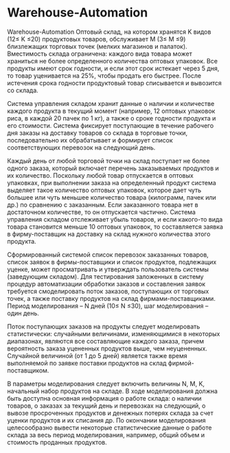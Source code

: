 # Warehouse-Automation
Warehouse-Automation
Оптовый склад, на котором хранятся K видов (12≤ K ≤20) продуктовых
товаров, обслуживает М (3≤ М ≤9) близлежащих торговых точек (мелких
магазинов и палаток). Вместимость склада ограничена: каждого вида товара
может храниться не более определенного количества оптовых упаковок. Все
продукты имеют срок годности, и если этот срок истекает через 5 дня,
то товар уценивается на 25%, чтобы продать его быстрее. После истечения срока
годности продуктовый товар списывается и вывозится со склада.

Система управления складом хранит данные о наличии и количестве
каждого продукта в текущий момент (например, 12 оптовых упаковок риса, в
каждой 20 пачек по 1 кг), а также о сроке годности продукта и его стоимости.
Система фиксирует поступающие в течение рабочего дня заказы на доставку
товаров со склада в торговые точки, последовательно их обрабатывает и
формирует список соответствующих перевозок на следующий день.

Каждый день от любой торговой точки на склад поступает не более
одного заказа, который включает перечень заказываемых продуктов и их
количество. Поскольку любой товар отпускается в оптовых упаковках, при
выполнении заказа на определенный продукт система выделяет такое
количество оптовых упаковок, которое дает чуть большее или чуть меньшее
количество товара (килограмм, пачек или др.) по сравнению с заказанным. Если
заказанного товара нет в достаточном количестве, то он отпускается частично.
Система управления складом отслеживает убыль товаров, и если какого-то вида
товара становится меньше 10 оптовых упаковок, то составляется заявка в
фирму-поставщик на доставку на склад нужного количества этого продукта.

Сформированный системой список перевозок заказанных товаров, список
заявок в фирмы-поставщики и список продуктов, подлежащих уценке, может
просматривать и утверждать пользователь системы (заведующим складом).
Для тестирования заложенных в систему процедур автоматизации
обработки заказов и составления заявок требуется смоделировать поток заказов,
поступающих от торговых точек, а также поставку продуктов на склад
фирмами-поставщиками. Период моделирования – N дней (10≤ N ≤30), шаг
моделирования – один день.

Поток поступающих заказов на продукты следует моделировать
статистически: случайными величинами, изменяющимися в некоторых
диапазонах, являются все составляющие каждого заказа, причем вероятность
заказа уцененных продуктов выше, чем неуцененных. Случайной величиной (от 1 до 5 дней) является также время
выполняемой по заявке поставки продуктов на склад фирмой-поставщиком.

В параметры моделирования следует включить величины N, М, K,
начальный набор продуктов на складе. В ходе моделирования должна быть
доступна основная информация о работе склада: о наличии товаров, о заказах за
текущий день и перевозках на следующий, о вывозе просроченных продуктов и
денежных потерях склада за счет уценки продуктов и их списания др. По
окончании моделирования целесообразно вывести некоторые статистические
данные о работе склада за весь период моделирования, например, общий объем
и стоимость проданных продуктов.
